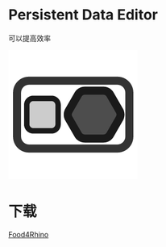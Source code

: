 # **Persistent Data Editor**

可以提高效率

![](PersistentDataEditor.png)


# 下载
[Food4Rhino](https://www.food4rhino.com/en/app/persistent-data-editor)
